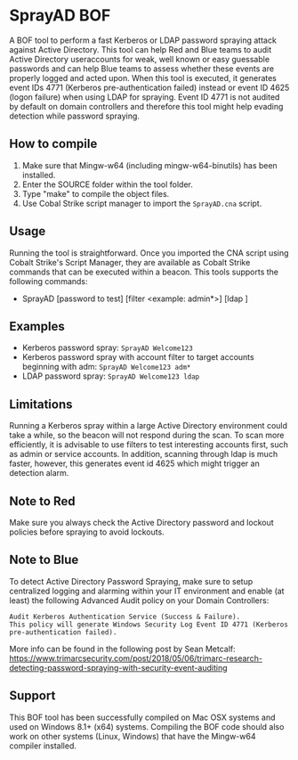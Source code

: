 # SprayAD BOF

A BOF tool to perform a fast Kerberos or LDAP password spraying attack against Active Directory.
This tool can help Red and Blue teams to audit Active Directory useraccounts for weak, well known or easy guessable passwords and can help Blue teams to assess whether these events are properly logged and acted upon.
When this tool is executed, it generates event IDs 4771 (Kerberos pre-authentication failed) instead or event ID 4625 (logon failure) when using LDAP for spraying. Event ID 4771 is not audited by default on domain controllers and therefore this tool might help evading detection while password spraying.

## How to compile
1. Make sure that Mingw-w64 (including mingw-w64-binutils) has been installed.
2. Enter the SOURCE folder within the tool folder.
3. Type "make" to compile the object files.
4. Use Cobal Strike script manager to import the `SprayAD.cna` script.

## Usage
Running the tool is straightforward. Once you imported the CNA script using Cobalt Strike's Script Manager, they are available as Cobalt Strike commands that can be executed within a beacon. This tools supports the following commands:

* SprayAD [password to test] [filter <optional> <example: admin*>] [ldap <optional>]

## Examples
* Kerberos password spray: `SprayAD Welcome123`
* Kerberos password spray with account filter to target accounts beginning with adm: `SprayAD Welcome123 adm*`
* LDAP password spray: `SprayAD Welcome123 ldap`

## Limitations
Running a Kerberos spray within a large Active Directory environment could take a while, so the beacon will not respond during the scan. To scan more efficiently, it is advisable to use filters to test interesting accounts first, such as admin or service accounts. In addition, scanning through ldap is much faster, however, this generates event id 4625 which might trigger an detection alarm.

## Note to Red
Make sure you always check the Active Directory password and lockout policies before spraying to avoid lockouts.

## Note to Blue
To detect Active Directory Password Spraying, make sure to setup centralized logging and alarming within your IT environment and enable (at least) the following Advanced Audit policy on your Domain Controllers: 

```
Audit Kerberos Authentication Service (Success & Failure). 
This policy will generate Windows Security Log Event ID 4771 (Kerberos pre-authentication failed).
```

More info can be found in the following post by Sean Metcalf:
https://www.trimarcsecurity.com/post/2018/05/06/trimarc-research-detecting-password-spraying-with-security-event-auditing

## Support
This BOF tool has been successfully compiled on Mac OSX systems and used on Windows 8.1+ (x64) systems. Compiling the BOF code should also work on other systems (Linux, Windows) that have the Mingw-w64 compiler installed.